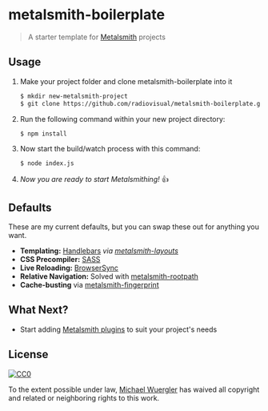 # metalsmith-boilerplate
> A starter template for [Metalsmith](https://github.com/segmentio/metalsmith) projects


## Usage

1. Make your project folder and clone metalsmith-boilerplate into it

   ```sh
   $ mkdir new-metalsmith-project
   $ git clone https://github.com/radiovisual/metalsmith-boilerplate.git new-metalsmith-project
   ```

2. Run the following command within your new project directory: 
   
   ```sh
   $ npm install
   ```

3. Now start the build/watch process with this command:
   
   ```sh
   $ node index.js
   ```
   
4. *Now you are ready to start Metalsmithing!* :thumbsup:


## Defaults

These are my current defaults, but you can swap these out for anything you want.

- **Templating:** [Handlebars](http://handlebarsjs.com/) *via [metalsmith-layouts](https://github.com/superwolff/metalsmith-layouts)*
- **CSS Precompiler:** [SASS](https://github.com/stevenschobert/metalsmith-sass)
- **Live Reloading:** [BrowserSync](https://github.com/mdvorscak/metalsmith-browser-sync)
- **Relative Navigation:** Solved with [metalsmith-rootpath](https://github.com/radiovisual/metalsmith-rootpath)
- **Cache-busting** via [metalsmith-fingerprint](https://github.com/christophercliff/metalsmith-fingerprint)

## What Next?

- Start adding [Metalsmith plugins](http://www.metalsmith.io/#the-plugins) to suit your project's needs

## License
 
[![CC0](http://i.creativecommons.org/p/zero/1.0/88x31.png)](http://creativecommons.org/publicdomain/zero/1.0/)

To the extent possible under law, [Michael Wuergler](http://www.numetriclabs.com) has waived all copyright and related or neighboring rights to this work.


